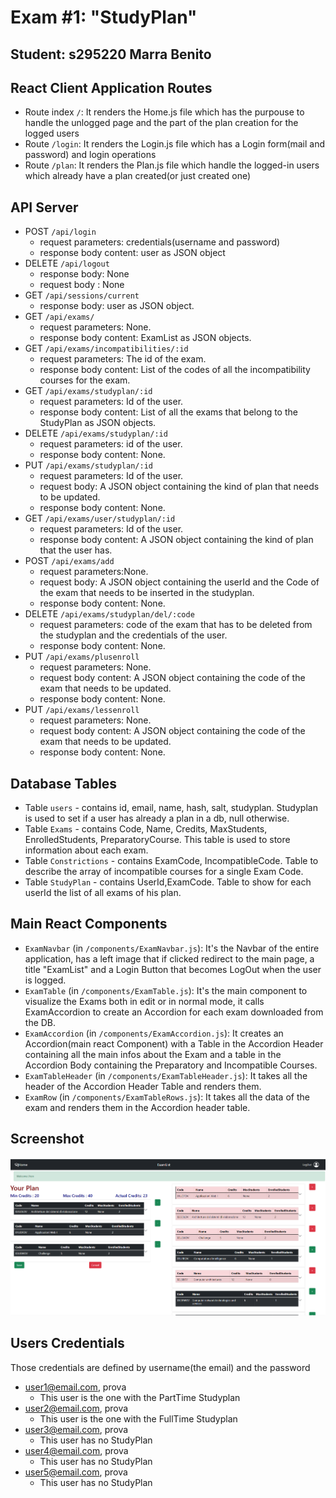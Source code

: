 # Exam #1: "StudyPlan"
## Student: s295220 Marra Benito 

## React Client Application Routes

- Route index `/`: It renders the Home.js file which has the purpouse to handle the unlogged page and the part of the plan creation for the logged users
- Route `/login`: It renders  the Login.js file which has a Login form(mail and password) and login operations
- Route `/plan`: It renders  the Plan.js file which handle the logged-in users which already have a plan created(or just created one)

## API Server

- POST `/api/login`
  - request parameters: credentials(username and password)
  - response body content: user as JSON object
- DELETE `/api/logout` 
  - response body: None
  - request body : None
- GET `/api/sessions/current`
  - response body: user as JSON object.
- GET `/api/exams/`
  - request parameters: None.
  - response body content: ExamList as JSON objects.
- GET `/api/exams/incompatibilities/:id`
  - request parameters: The id of the exam.
  - response body content: List of the codes of all the incompatibility courses for the exam.
- GET `/api/exams/studyplan/:id`
  - request parameters: Id of the user.
  - response body content: List of all the exams that belong to the StudyPlan as JSON objects.
- DELETE `/api/exams/studyplan/:id`
  - request parameters: id of the user.
  - response body content: None.
 - PUT `/api/exams/studyplan/:id`
   - request parameters: Id of the user.
   - request body: A JSON object containing the kind of plan that needs to be updated.
   - response body content: None.
- GET `/api/exams/user/studyplan/:id`
  - request parameters: Id of the user.
  - response body content: A JSON object containing the kind of plan that the user has.
- POST `/api/exams/add`
  - request parameters:None.
  - request body: A  JSON object containing the userId and the Code of the exam that needs to be inserted in the studyplan.
  - response body content: None.
- DELETE `/api/exams/studyplan/del/:code`
  - request parameters: code of the exam that has to be deleted from the studyplan and the credentials of the user.
  - response body content: None.
 - PUT `/api/exams/plusenroll`
   - request parameters: None.
   - request body content: A JSON object containing the code of the exam that needs to be updated.
   - response body content: None.
 - PUT `/api/exams/lessenroll`
    - request parameters: None.
    - request body content: A JSON object containing the code of the exam that needs to be updated.
    - response body content: None.
 

## Database Tables

- Table `users` - contains id, email, name, hash, salt, studyplan. Studyplan is used to set if a user has already a plan in a db, null otherwise.
- Table `Exams` - contains Code, Name, Credits, MaxStudents, EnrolledStudents, PreparatoryCourse. This table is used to store information about each exam.
- Table `Constrictions` - contains ExamCode, IncompatibleCode. Table to describe the array of incompatible courses for a single Exam Code.
- Table `StudyPlan` - contains UserId,ExamCode. Table to show for each userId the list of all exams of his plan.

## Main React Components

- `ExamNavbar` (in `/components/ExamNavbar.js`): It's the Navbar of the entire application, has a left image that if clicked redirect to the main page, a title "ExamList" and a Login Button that becomes LogOut when the user is logged.
- `ExamTable` (in `/components/ExamTable.js`): It's the main component to visualize the Exams both in edit or in normal mode, it calls ExamAccordion to create an Accordion for each exam downloaded from the DB.
- `ExamAccordion` (in `/components/ExamAccordion.js`): It creates an Accordion(main react Component) with a Table in the Accordion Header containing all the main infos about the Exam and a table in the Accordion Body containing the Preparatory and Incompatible Courses.
- `ExamTableHeader` (in `/components/ExamTableHeader.js`): It takes all the header of the Accordion Header Table and renders them.
- `ExamRow` (in `/components/ExamTableRows.js`): It takes all the data of the exam and renders them in the Accordion header table.

## Screenshot

![Screenshot](./img/screenshot.png)

## Users Credentials
Those credentials are defined by username(the email) and  the password
- user1@email.com, prova       
  - This user is the one with the PartTime Studyplan
- user2@email.com, prova       
  - This user is the one with the FullTime Studyplan
- user3@email.com, prova       
  - This user has no StudyPlan
- user4@email.com, prova       
  - This user has no StudyPlan
- user5@email.com, prova       
  - This user has no StudyPlan

